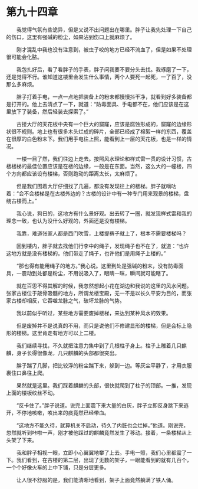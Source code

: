 # 第九十四章


　　我觉得气氛有些诡异，但是又说不出问题出在哪里。胖子让我先处理一下自己的伤口，这里有强碱的粉尘，如果沾到伤口上就麻烦了。

　　刚才混乱中我也没有注意到，被虫子咬的地方已经不流血了，但是如果不处理很可能会化脓。

　　我包扎好后，看了看胖子的手表，胖子问我要不要分头去找。我琢磨了一下，还是觉得不行。谁知道这楼里会发生什么事情，两个人要死一起死，一了百了，没那么多麻烦。

　　胖子打着手电，一点一点地把装备上的粉末都慢慢抖干净，就看到好多装备都是打开的。他上去清点了一下，就道：“防毒面具、手电都不在，他们应该是在这里放下了装备，然后轻装去探索了。”

　　古搂大厅的天花板中央有一个巨大的窟窿，应该是腐蚀形成的，窟窿的边缘形状很不规则。地上也有很多木头烂成的碎片，全部已经成了棉絮一样的东西，覆盖在很厚的白色粉末下。我们用手电往上照，能看到上一层的天花板，也是一样的情况。

　　一楼一目了然，我们往边上走去。按照风水理论和样式雷一贯的设计习惯，古楼楼梯的最佳位置应该是在楼的边缘，一般是在东面。当然，这么大的一幢楼，四个方向都应该设有楼梯，否则跑动的距离太长，太麻烦了。

　　但是我们围着大厅仔细找了几遍，都没有发现往上的楼梯。胖子就嘀咕着：“会不会楼梯是在古楼外边的？古楼的设计中有一种专门用来观景的楼梯，盘绕古楼而上。”

　　我心说，狗日的，这地方有什么景好观。出去转了一圈，就发现样式雷和我的理念一致，也认为没什么好观的，外面还是没有楼梯。

　　我靠，难道张家人都是西门吹雪，上楼提裤子就上了，根本不需要楼梯吗？

　　回到楼内，胖子就去找他们行李中的绳子，发现绳子也不在了，就道：“也许这地方就是没有楼梯的。他们带走了绳子，也许他们是用绳子上楼的。”

　　“那也得有能用绳子的地方。”我心说。这里到处是强碱的粉末，没有防毒面具，一震动到处都是粉尘，不用说吸入了，眼睛一眯，瞬间就可能瞎了。

　　就在百思不得其解的时候，我忽然想起小花在湖边和我说的这里的风水问题。张家古楼位于敲骨吸髓的地方，所谓龙楼宝殿，无一不是以长久平安为目的，而张家古楼却相反，它吞噬龙脉之气，破坏龙脉的气势。

　　我以前似乎听过，某些地方需要废掉楼梯，来达到某种风水的效果。

　　但是废掉并不是说真的不用，而只是说他们不修建显形的楼梯，但是会标上隐形的楼梯。这里肯走有地方可以上二楼。

　　我们继续寻找，不久就把注意力集中到了几根柱子身上。柱子上雕着几只麒麟，身子长得很像龙，几只麒麟的头部都很突出。

　　胖子踹了几脚，把比较浮的粉尘踹下来，躲到一边。等灰尘平静了，才用衣服裹住口鼻往上爬。

　　果然就是这里。我们踩着麒麟的头部，很快就爬到了柱子的顶部。一推，发现上面的楼板纹丝不动。

　　“反卡住了。”胖子说道。说完上面震下来大量的白灰，胖子立即反身跳下来逃开，不停地咳嗽，咳出来的痰竟然已经带血。

　　“这地方不能久待，就算机关不启动，待久了内脏也会烂掉。”他道。刚说完，忽然就听到咔啦一声，刚才被他踩过的麒麟竟然发生了移动。接着，一条楼梯从上头架了下来。

　　我和胖子相视一眼，立即小心翼翼地攀了上去。手电一照，我们心里都震了一下。我们看到，在古楼的第二层，出现了无数的架子，一眼能看到的就有几百个，一个个好像火车的上中下铺，只是分层更多。

　　让人很不舒服的是，我们能清晰地看到，架子上面竟然躺满了铁人俑。

